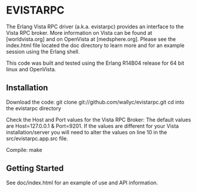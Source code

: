 EVISTARPC
=========

The Erlang Vista RPC driver (a.k.a. evistarpc) provides an interface to the Vista RPC broker. More information on Vista can be found at [worldvista.org] and on OpenVista at [medsphere.org]. Please see the index.html file located the doc directory to learn more and for an example session using the Erlang shell.

This code was built and tested using the Erlang R14B04 release for 64 bit linux and OpenVista.

Installation
------------

Download the code:
	git clone git://github.com/wallyc/evistarpc.git
	cd into the evistarpc directory

Check the Host and Port values for the Vista RPC Broker:
The default values are Host=127.0.0.1 & Port=9201. If the values are different for your Vista installation/server you will need to alter the values on line 10 in the src/evistarpc.app.src file.

Compile:
	make


Getting Started
---------------

See doc/index.html for an example of use and API information.

   [1]: http://worldvista.org
   [2]: http://medsphere.org


